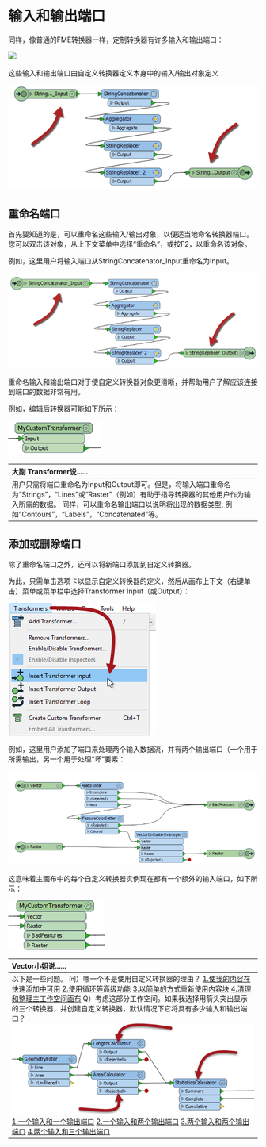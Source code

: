 # 输入和输出端口

同样，像普通的FME转换器一样，定制转换器有许多输入和输出端口：

[![](https://github.com/xuhengxx/FMETraining-1/tree/8f6a5c8abb7fbfdbef1e0e8b81b6c860e9fbbd6d/DesktopAdvanced5CustomTransformers/5.02.InputOutputPorts_files/Img5.012.CustomTransformerInputOutputPorts.png)](https://github.com/safesoftware/FMETraining/blob/Desktop-Advanced-2018/DesktopAdvanced5CustomTransformers/Images/Img5.012.CustomTransformerInputOutputPorts.png)

这些输入和输出端口由自定义转换器定义本身中的输入/输出对象定义：

[![](../.gitbook/assets/img5.013.customtransformerdefinputoutputports.png)](https://github.com/safesoftware/FMETraining/blob/Desktop-Advanced-2018/DesktopAdvanced5CustomTransformers/Images/Img5.013.CustomTransformerDefInputOutputPorts.png)

## 重命名端口

首先要知道的是，可以重命名这些输入/输出对象，以便适当地命名转换器端口。您可以双击该对象，从上下文菜单中选择“重命名”，或按F2，以重命名该对象。

例如，这里用户将输入端口从StringConcatenator\_Input重命名为Input。

[![](../.gitbook/assets/img5.014.customtransformerrenamingport.png)](https://github.com/safesoftware/FMETraining/blob/Desktop-Advanced-2018/DesktopAdvanced5CustomTransformers/Images/Img5.014.CustomTransformerRenamingPort.png)

重命名输入和输出端口对于使自定义转换器对象更清晰，并帮助用户了解应该连接到端口的数据非常有用。

例如，编辑后转换器可能如下所示：

[![](../.gitbook/assets/img5.015.customtransformerrenamedport.png)](https://github.com/safesoftware/FMETraining/blob/Desktop-Advanced-2018/DesktopAdvanced5CustomTransformers/Images/Img5.015.CustomTransformerRenamedPort.png)

|  大副 Transformer说...... |
| :--- |
|  用户只需将端口重命名为Input和Output即可。但是，将输入端口重命名为“Strings”，“Lines”或“Raster”（例如）有助于指导转换器的其他用户作为输入所需的数据。  同样，可以重命名输出端口以说明将出现的数据类型; 例如“Contours”，“Labels”，“Concatenated”等。 |

## 添加或删除端口

除了重命名端口之外，还可以将新端口添加到自定义转换器。

为此，只需单击选项卡以显示自定义转换器的定义，然后从画布上下文（右键单击）菜单或菜单栏中选择Transformer Input（或Output）：

[![](../.gitbook/assets/img5.016.addcustomtransformerinputport.png)](https://github.com/safesoftware/FMETraining/blob/Desktop-Advanced-2018/DesktopAdvanced5CustomTransformers/Images/Img5.016.AddCustomTransformerInputPort.png)

例如，这里用户添加了端口来处理两个输入数据流，并有两个输出端口（一个用于所需输出，另一个用于处理“坏”要素：

[![](../.gitbook/assets/img5.017.customtransformermultiinputoutputports.png)](https://github.com/safesoftware/FMETraining/blob/Desktop-Advanced-2018/DesktopAdvanced5CustomTransformers/Images/Img5.017.CustomTransformerMultiInputOutputPorts.png)

这意味着主画布中的每个自定义转换器实例现在都有一个额外的输入端口，如下所示：

[![](../.gitbook/assets/img5.018.customtransformermultiinputoutputports.png)](https://github.com/safesoftware/FMETraining/blob/Desktop-Advanced-2018/DesktopAdvanced5CustomTransformers/Images/Img5.018.CustomTransformerMultiInputOutputPorts.png)

|  Vector小姐说...... |
| :--- |
|  以下是一些问题。  问）哪一个不是使用自定义转换器的理由？  [1.使我的内容在快速添加中可用](http://52.73.3.37/fmedatastreaming/Manual/QAResponse2017.fmw?chapter=13&question=1&answer=1&DestDataset_TEXTLINE=C%3A%5CFMEOutput%5CQAResponse.html) [2.使用循环等高级功能](http://52.73.3.37/fmedatastreaming/Manual/QAResponse2017.fmw?chapter=13&question=1&answer=2&DestDataset_TEXTLINE=C%3A%5CFMEOutput%5CQAResponse.html) [3.以简单的方式重新使用内容块](http://52.73.3.37/fmedatastreaming/Manual/QAResponse2017.fmw?chapter=13&question=1&answer=3&DestDataset_TEXTLINE=C%3A%5CFMEOutput%5CQAResponse.html) [4.清理和整理主工作空间画布](http://52.73.3.37/fmedatastreaming/Manual/QAResponse2017.fmw?chapter=13&question=1&answer=4&DestDataset_TEXTLINE=C%3A%5CFMEOutput%5CQAResponse.html)   Q）考虑这部分工作空间。如果我选择用箭头突出显示的三个转换器，并创建自定义转换器，默认情况下它将具有多少输入和输出端口？  [![](../.gitbook/assets/img5.019.customtransformercreationwhatports.png)](https://github.com/safesoftware/FMETraining/blob/Desktop-Advanced-2018/DesktopAdvanced5CustomTransformers/Images/Img5.019.CustomTransformerCreationWhatPorts.png)  [1.一个输入和一个输出端口](http://52.73.3.37/fmedatastreaming/Manual/QAResponse2017.fmw?chapter=13&question=2&answer=1&DestDataset_TEXTLINE=C%3A%5CFMEOutput%5CQAResponse.html) [2.一个输入和两个输出端口](http://52.73.3.37/fmedatastreaming/Manual/QAResponse2017.fmw?chapter=13&question=2&answer=2&DestDataset_TEXTLINE=C%3A%5CFMEOutput%5CQAResponse.html) [3.两个输入和两个输出端口](http://52.73.3.37/fmedatastreaming/Manual/QAResponse2017.fmw?chapter=13&question=2&answer=3&DestDataset_TEXTLINE=C%3A%5CFMEOutput%5CQAResponse.html) [4.两个输入和三个输出端口](http://52.73.3.37/fmedatastreaming/Manual/QAResponse2017.fmw?chapter=13&question=2&answer=4&DestDataset_TEXTLINE=C%3A%5CFMEOutput%5CQAResponse.html)  |

